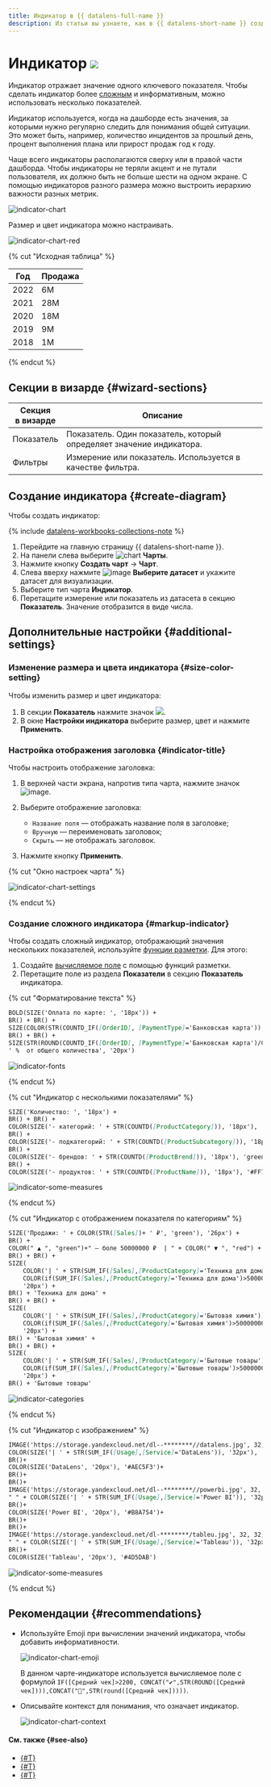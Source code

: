 ```yaml
---
title: Индикатор в {{ datalens-full-name }}
description: Из статьи вы узнаете, как в {{ datalens-short-name }} создать и настроить тип визуализации Индикатор.
---
```


# Индикатор ![](../../_assets/datalens/indicator.svg)

Индикатор отражает значение одного ключевого показателя. Чтобы сделать индикатор более [сложным](#markup-indicator) и информативным, можно использовать несколько показателей.

Индикатор используется, когда на дашборде есть значения, за которыми нужно регулярно следить для понимания общей ситуации. Это может быть, например, количество инцидентов за прошлый день, процент выполнения плана или прирост продаж год к году.

Чаще всего индикаторы располагаются сверху или в правой части дашборда. Чтобы индикаторы не теряли акцент и не путали пользователя, их должно быть не больше шести на одном экране. С помощью индикаторов разного размера можно выстроить иерархию важности разных метрик.

![indicator-chart](../../_assets/datalens/visualization-ref/indicator-chart/indicator-chart.png)

Размер и цвет индикатора можно настраивать.

![indicator-chart-red](../../_assets/datalens/visualization-ref/indicator-chart/indicator-chart-red.png)

{% cut "Исходная таблица" %}

Год |	Продажа|	
-----|---------| 
2022|	6М |	
2021|	28М |	
2020|	18М |	
2019|	9М | 
2018|	1М |

{% endcut %}

## Секции в визарде {#wizard-sections}

Секция<br/> в визарде| Описание
----- | ----
Показатель  | Показатель. Один показатель, который определяет значение индикатора.
Фильтры | Измерение или показатель. Используется в качестве фильтра.

## Создание индикатора {#create-diagram}

Чтобы создать индикатор:


{% include [datalens-workbooks-collections-note](../../_includes/datalens/operations/datalens-workbooks-collections-note-step4.md) %}


1. Перейдите на главную страницу {{ datalens-short-name }}.
1. На панели слева выберите ![chart](../../_assets/console-icons/chart-column.svg) **Чарты**.
1. Нажмите кнопку **Создать чарт** → **Чарт**.
1. Слева вверху нажмите ![image](../../_assets/console-icons/circles-intersection.svg) **Выберите датасет** и укажите датасет для визуализации.
1. Выберите тип чарта **Индикатор**.
1. Перетащите измерение или показатель из датасета в секцию **Показатель**. Значение отобразится в виде числа.

## Дополнительные настройки {#additional-settings}

### Изменение размера и цвета индикатора {#size-color-setting}

Чтобы изменить размер и цвет индикатора:

1. В секции **Показатель** нажмите значок ![](../../_assets/console-icons/gear.svg).
1. В окне **Настройки индикатора** выберите размер, цвет и нажмите **Применить**.

### Настройка отображения заголовка {#indicator-title}

Чтобы настроить отображение заголовка:

1. В верхней части экрана, напротив типа чарта, нажмите значок ![image](../../_assets/console-icons/gear.svg).
1. Выберите отображение заголовка:

   * `Название поля` — отображать название поля в заголовке;
   * `Вручную` — переименовать заголовок;
   * `Скрыть` — не отображать заголовок.

1. Нажмите кнопку **Применить**.

{% cut "Окно настроек чарта" %}

![indicator-chart-settings](../../_assets/datalens/release-notes/preview-disable.png)

{% endcut %}

### Создание сложного индикатора {#markup-indicator}

Чтобы создать сложный индикатор, отображающий значения нескольких показателей, используйте [функции разметки](../function-ref/markup-functions.md). Для этого:

1. Создайте [вычисляемое поле](../concepts/calculations/index.md) с помощью функций разметки.
1. Перетащите поле из раздела **Показатели** в секцию **Показатель** индикатора.

{% cut "Форматирование текста" %}

```markdown
BOLD(SIZE('Оплата по карте: ', '18px')) +
BR() + BR() +
SIZE(COLOR(STR(COUNTD_IF([OrderID], [PaymentType]='Банковская карта')),'blue') + ' / ' + STR(COUNTD([OrderID])), '26px') +
BR() + BR() +
SIZE(STR(ROUND(COUNTD_IF([OrderID], [PaymentType]='Банковская карта')/COUNTD([OrderID])*100, 2)) +
' %  от общего количества', '20px')
```

![indicator-fonts](../../_assets/datalens/visualization-ref/indicator-chart/indicator-fonts.png)

{% endcut %}

{% cut "Индикатор с несколькими показателями" %}

```markdown
SIZE('Количество: ', '18px') +
BR() + BR() +
COLOR(SIZE('- категорий: ' + STR(COUNTD([ProductCategory])), '18px'), '#BE2443') +
BR() +
COLOR(SIZE('- подкатегорий: ' + STR(COUNTD([ProductSubcategory])), '18px'), 'blue') +
BR() +
COLOR(SIZE('- брендов: ' + STR(COUNTD([ProductBrend])), '18px'), 'green') +
BR() +
COLOR(SIZE('- продуктов: ' + STR(COUNTD([ProductName])), '18px'), '#FF7E00')
```

![indicator-some-measures](../../_assets/datalens/visualization-ref/indicator-chart/indicator-some-measures.png)

{% endcut %}

{% cut "Индикатор с отображением показателя по категориям" %}

```markdown
SIZE('Продажи: ' + COLOR(STR([Sales])+ ' ₽', 'green'), '26px') +
BR() +
COLOR(" ▲ ", "green")+" — боле 50000000 ₽  | " + COLOR(" ▼ ", "red") + " — 50000000 ₽ и менее" +
BR() + BR() +
SIZE(
    COLOR('| ' + STR(SUM_IF([Sales],[ProductCategory]='Техника для дома'))+ ' ₽ | ', 'blue') + 
    COLOR(if(SUM_IF([Sales],[ProductCategory]='Техника для дома')>50000000, " ▲ "," ▼ "), if(SUM_IF([Sales],[ProductCategory]='Техника для дома')>50000000,"green", "red")),
    '20px') +
BR() + 'Техника для дома' +
BR() + BR() +
SIZE(
    COLOR('| ' + STR(SUM_IF([Sales],[ProductCategory]='Бытовая химия'))+ ' ₽ | ', 'green') + 
    COLOR(if(SUM_IF([Sales],[ProductCategory]='Бытовая химия')>50000000, " ▲ "," ▼ "), if(SUM_IF([Sales],[ProductCategory]='Бытовая химия')>50000000,"green", "red")),
    '20px') +
BR() + 'Бытовая химия' +
BR() + BR() +
SIZE(
    COLOR('| ' + STR(SUM_IF([Sales],[ProductCategory]='Бытовые товары'))+ ' ₽ | ', 'violet') + 
    COLOR(if(SUM_IF([Sales],[ProductCategory]='Бытовые товары')>50000000, " ▲ "," ▼ "), if(SUM_IF([Sales],[ProductCategory]='Бытовые товары')>50000000,"green", "red")),
    '20px') +
BR() + 'Бытовые товары'
```

![indicator-categories](../../_assets/datalens/visualization-ref/indicator-chart/indicator-categories.png)

{% endcut %}

{% cut "Индикатор с изображением" %}

```markdown
IMAGE('https://storage.yandexcloud.net/dl--********//datalens.jpg', 32, 32, 'alt-text-1') +
COLOR(SIZE('| ' + STR(SUM_IF([Usage],[Service]='DataLens')), '32px'), '#AEC5F3') +
BR()+
COLOR(SIZE('DataLens', '20px'), '#AEC5F3')+
BR()+
BR()+
IMAGE('https://storage.yandexcloud.net/dl--********//powerbi.jpg', 32, 32, 'alt-text-1') +
" " + COLOR(SIZE('| ' + STR(SUM_IF([Usage],[Service]='Power BI')), '32px'), '#B8A754')+
BR()+
COLOR(SIZE('Power BI', '20px'), '#B8A754')+
BR()+
BR()+
IMAGE('https://storage.yandexcloud.net/dl-********/tableu.jpg', 32, 32, 'alt-text-1') +
" " + COLOR(SIZE('| ' + STR(SUM_IF([Usage],[Service]='Tableau')), '32px'), '#4D5DAB')+
BR()+
COLOR(SIZE('Tableau', '20px'), '#4D5DAB')
```

![indicator-some-measures](../../_assets/datalens/visualization-ref/indicator-chart/indicator-image.png)

{% endcut %}

## Рекомендации {#recommendations}

* Используйте Emoji при вычислении значений индикатора, чтобы добавить информативности.

  ![indicator-chart-emoji](../../_assets/datalens/visualization-ref/indicator-chart/indicator-chart-emoji.png)

  В данном чарте-индикаторе используется вычисляемое поле с формулой `IF([Средний чек]>2200, CONCAT("✔️",STR(ROUND([Средний чек]))),CONCAT("🔻",STR(round([Средний чек]))))`.

* Описывайте контекст для понимания, что означает индикатор.

  ![indicator-chart-context](../../_assets/datalens/visualization-ref/indicator-chart/indicator-chart-context.png)

#### См. также {#see-also}

* [{#T}](../operations/dashboard/create.md)
* [{#T}](../operations/dashboard/add-chart.md)
* [{#T}](../operations/dashboard/add-selector.md)